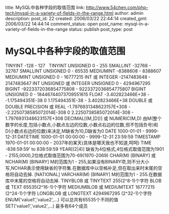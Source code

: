 title: MySQL中各种字段的取值范围
link: http://www.54chen.com/php-tech/mysql-in-a-variety-of-fields-in-the-range.html
author: admin
description: 
post_id: 22
created: 2006/03/22 22:44:14
created_gmt: 2006/03/22 14:44:14
comment_status: open
post_name: mysql-in-a-variety-of-fields-in-the-range
status: publish
post_type: post

# MySQL中各种字段的取值范围

TINYINT -128 - 127   TINYINT UNSIGNED 0 - 255 SMALLINT -32768 - 32767 SMALLINT UNSIGNED 0 - 65535 MEDIUMINT -8388608 - 8388607 MEDIUMINT UNSIGNED 0 - 16777215 INT 或 INTEGER -2147483648 - 2147483647 INT UNSIGNED 或 INTEGER UNSIGNED 0 - 4294967295 BIGINT -9223372036854775808 - 9223372036854775807 BIGINT UNSIGNED 0 - 18446744073709551615 FLOAT -3.402823466E+38 - -1.175494351E-38 0 1.175494351E-38 - 3.402823466E+38 DOUBLE 或 DOUBLE PRECISION 或 REAL -1.7976931348623157E+308 - -2.2250738585072014E-308 0 2.2250738585072014E-308 - 1.7976931348623157E+308 DECIMAL[(M,[D])] 或 NUMERIC(M,D) 由M(整个数字的长度,包括小数点,小数点左边的位数,小数点右边的位数,但不包括负号)和D(小数点右边的位数)来决定,M缺省为10,D缺省为0 DATE 1000-01-01 - 9999-12-31 DATETIME 1000-01-01 00:00:00 - 9999-12-31 23:59:59 TIMESTAMP 1970-01-01 00:00:00 - 2037年的某天(具体是哪天我也不知道,呵呵) TIME -838:59:59' to 838:59:59 YEAR[(2|4)] 缺省为4位格式,4位格式取值范围为1901 - 2155,0000,2位格式取值范围为70-69(1970-2069) CHAR(M) [BINARY] 或 NCHAR(M) [BINARY] M的范围为1 - 255,如果没有BINARY项,则不分大小写,NCHAR表示使用缺省的字符集.在数据库中以空格补足,但在取出来时末尾的空格将自动去掉. [NATIONAL] VARCHAR(M) [BINARY] M的范围为1 - 255.在数据库中末尾的空格将自动去掉. TINYBLOB 或 TINYTEXT 255(2^8-1)个字符 BLOB 或 TEXT 65535(2^16-1)个字符 MEDIUMBLOB 或 MEDIUMTEXT 16777215 (2^24-1)个字符 LONGBLOB 或 LONGTEXT 4294967295 (2^32-1)个字符 ENUM('value1','value2',...) 可以总共有65535个不同的值 SET('value1','value2',...) 最多有64个成员